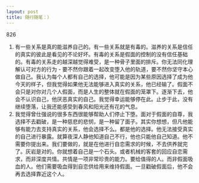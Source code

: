 ```yaml
---
layout: post
title: 随行随笔：）
---
```


826
1. 有一些关系是真的能滋养自己的。有一些关系就是有毒的。滋养的关系是信任的真实的彼此是看见的不论好坏。有毒的关系是假面的控制的没有信任基础的。有毒的关系走的越深越觉得难受，是一种骨子里面的排斥。你无法同化理解认可对方的行为 - 要不然你跟着一起改变堕入他的轨道，要不然你坚守本心做自己。我认为每个人都有自己的选择，他可能是因为某些原因选择了成为他今天的样子，但我觉得如果他无法能够进入真实的关系，他已经输了。假面不会只是对你对几个人假面，而是人生的整体就在假面的笼罩下。逐渐下去，他会不认识自己，他厌恶真实的自己。我觉得幸运能够停在此。止步于此，没有继续堕落，让我还能感受到春风和阳光还有花的气息。
2. 我觉得曾仕强说的很多东西很能够帮助人们停止下堕。面对于假面的自尊，我选择不去戳破，是一种慈悲的悲悯，是一种留了面子。其实你想想，但凡他能够有能力去支持真实的关系，他会选择不么。都是他的选择。他无法接受真实的自己进行暴露。就算夜深人静他知道自己不行，他也只能他自己知道。他不需要你提出来。我们要做的，就是在他进行自恋需求的时候，不去供养就完了。灰岩是对的。你就想着自己是一个石头。或者机械的客套的回应自恋需求，而非深度共情。共情是一项非常珍贵的能力。要给值得的人。而非假面吸血的人。他们需要吸血得到自恋供给用来维持假面。一旦戳破假面后，他不会再去选择靠近这个人。
